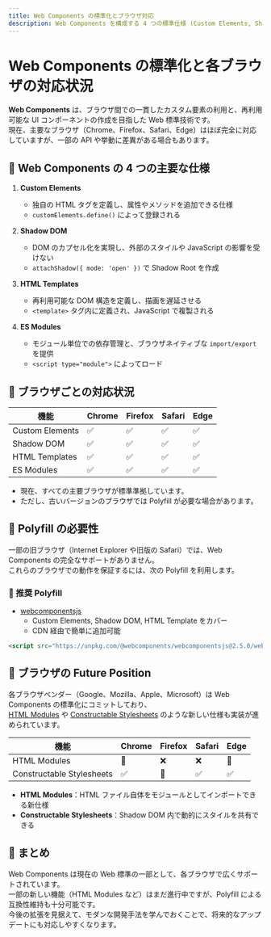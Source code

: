 ```yaml
---
title: Web Components の標準化とブラウザ対応
description: Web Components を構成する 4 つの標準仕様 (Custom Elements, Shadow DOM, HTML Templates, ES Modules) と主要ブラウザ (Chrome, Firefox, Safari, Edge) の対応状況を解説。Polyfill の必要性、将来的な拡張仕様 (HTML Modules, Constructable Stylesheets) についても整理します。
---
```


# Web Components の標準化と各ブラウザの対応状況

**Web Components** は、ブラウザ間での一貫したカスタム要素の利用と、再利用可能な UI コンポーネントの作成を目指した Web 標準技術です。  
現在、主要なブラウザ（Chrome、Firefox、Safari、Edge）はほぼ完全に対応していますが、一部の API や挙動に差異がある場合もあります。


## 🔹 Web Components の 4 つの主要な仕様
1. **Custom Elements**
   - 独自の HTML タグを定義し、属性やメソッドを追加できる仕様
   - `customElements.define()` によって登録される

2. **Shadow DOM**
   - DOM のカプセル化を実現し、外部のスタイルや JavaScript の影響を受けない
   - `attachShadow({ mode: 'open' })` で Shadow Root を作成

3. **HTML Templates**
   - 再利用可能な DOM 構造を定義し、描画を遅延させる
   - `<template>` タグ内に定義され、JavaScript で複製される

4. **ES Modules**
   - モジュール単位での依存管理と、ブラウザネイティブな `import/export` を提供
   - `<script type="module">` によってロード


## 🔹 ブラウザごとの対応状況
| 機能           | Chrome | Firefox | Safari | Edge |
|-----------------|--------|---------|--------|------|
| Custom Elements | ✅    | ✅      | ✅     | ✅   |
| Shadow DOM      | ✅    | ✅      | ✅     | ✅   |
| HTML Templates  | ✅    | ✅      | ✅     | ✅   |
| ES Modules      | ✅    | ✅      | ✅     | ✅   |

- 現在、すべての主要ブラウザが標準準拠しています。
- ただし、古いバージョンのブラウザでは Polyfill が必要な場合があります。


## 🔹 Polyfill の必要性
一部の旧ブラウザ（Internet Explorer や旧版の Safari）では、Web Components の完全なサポートがありません。  
これらのブラウザでの動作を保証するには、次の Polyfill を利用します。

### 📌 推奨 Polyfill
- [webcomponentsjs](https://github.com/webcomponents/polyfills)  
  - Custom Elements, Shadow DOM, HTML Template をカバー
  - CDN 経由で簡単に追加可能

```html
<script src="https://unpkg.com/@webcomponents/webcomponentsjs@2.5.0/webcomponents-loader.js"></script>
```


## 🔹 ブラウザの Future Position
各ブラウザベンダー（Google、Mozilla、Apple、Microsoft）は Web Components の標準化にコミットしており、  
[HTML Modules](https://github.com/WICG/webcomponents/blob/gh-pages/proposals/html-modules-explainer.md) や [Constructable Stylesheets](https://developer.mozilla.org/en-US/docs/Web/API/CSSStyleSheet/CSSStyleSheet) のような新しい仕様も実装が進められています。

| 機能                        | Chrome | Firefox | Safari | Edge |
|-----------------------------|--------|---------|--------|------|
| HTML Modules               | 🚧     | ❌      | ❌     | 🚧   |
| Constructable Stylesheets  | ✅    | 🚧      | ✅     | ✅   |

- **HTML Modules**：HTML ファイル自体をモジュールとしてインポートできる新仕様  
- **Constructable Stylesheets**：Shadow DOM 内で動的にスタイルを共有できる  


## 🔹 まとめ
Web Components は現在の Web 標準の一部として、各ブラウザで広くサポートされています。  
一部の新しい機能（HTML Modules など）はまだ進行中ですが、Polyfill による互換性維持も十分可能です。  
今後の拡張を見据えて、モダンな開発手法を学んでおくことで、将来的なアップデートにも対応しやすくなります。
